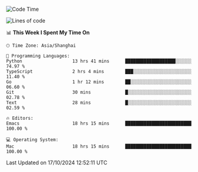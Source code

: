 <!--START_SECTION:waka-->
![Code Time](http://img.shields.io/badge/Code%20Time-2%2C243%20hrs%2012%20mins-blue)

![Lines of code](https://img.shields.io/badge/From%20Hello%20World%20I%27ve%20Written-308.1%20thousand%20lines%20of%20code-blue)

📊 **This Week I Spent My Time On** 

```text
🕑︎ Time Zone: Asia/Shanghai

💬 Programming Languages: 
Python                   13 hrs 41 mins      ███████████████████░░░░░░   74.97 % 
TypeScript               2 hrs 4 mins        ███░░░░░░░░░░░░░░░░░░░░░░   11.40 % 
Go                       1 hr 12 mins        ██░░░░░░░░░░░░░░░░░░░░░░░   06.60 % 
Git                      30 mins             █░░░░░░░░░░░░░░░░░░░░░░░░   02.78 % 
Text                     28 mins             █░░░░░░░░░░░░░░░░░░░░░░░░   02.59 % 

🔥 Editors: 
Emacs                    18 hrs 15 mins      █████████████████████████   100.00 % 

💻 Operating System: 
Mac                      18 hrs 15 mins      █████████████████████████   100.00 % 
```


 Last Updated on 17/10/2024 12:52:11 UTC
<!--END_SECTION:waka-->
